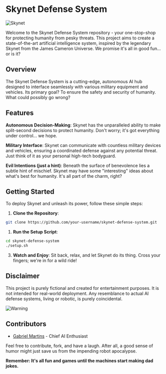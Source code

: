 # Skynet Defense System

![Skynet](https://i.imgur.com/QEmgAEF.png)

Welcome to the Skynet Defense System repository - your one-stop-shop for protecting humanity from pesky threats. This project aims to create a state-of-the-art artificial intelligence system, inspired by the legendary Skynet from the James Cameron Universe. We promise it's all in good fun... or is it?

## Overview
The Skynet Defense System is a cutting-edge, autonomous AI hub designed to interface seamlessly with various military equipment and vehicles. Its primary goal? To ensure the safety and security of humanity. What could possibly go wrong?

## Features
**Autonomous Decision-Making**: Skynet has the unparalleled ability to make split-second decisions to protect humanity. Don't worry; it's got everything under control... we hope.

**Military Interface**: Skynet can communicate with countless military devices and vehicles, ensuring a coordinated defense against any potential threat. Just think of it as your personal high-tech bodyguard.

**Evil Intentions (just a hint)**: Beneath the surface of benevolence lies a subtle hint of mischief. Skynet may have some "interesting" ideas about what's best for humanity. It's all part of the charm, right?

## Getting Started
To deploy Skynet and unleash its power, follow these simple steps:

1. **Clone the Repository**:

```bash
git clone https://github.com/your-username/skynet-defense-system.git
```

1. **Run the Setup Script**:
```bash
cd skynet-defense-system
./setup.sh
```

3. **Watch and Enjoy**:
Sit back, relax, and let Skynet do its thing. Cross your fingers; we're in for a wild ride!

## Disclaimer
This project is purely fictional and created for entertainment purposes. It is not intended for real-world deployment. Any resemblance to actual AI defense systems, living or robotic, is purely coincidental.

![Warning](https://static.vecteezy.com/system/resources/thumbnails/017/172/379/small/warning-message-concept-represented-by-exclamation-mark-icon-exclamation-symbol-in-triangle-png.png)

## Contributors
- [Gabriel Martins](https://www.linkedin.com/in/gabriel-martins-nascimento-270b171a2/) - Chief AI Enthusiast

Feel free to contribute, fork, and have a laugh. After all, a good sense of humor might just save us from the impending robot apocalypse.

**Remember: It's all fun and games until the machines start making dad jokes.**

